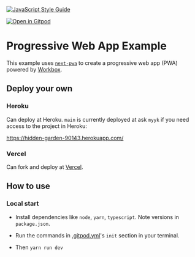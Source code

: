 [![JavaScript Style Guide](https://img.shields.io/badge/code_style-standard-brightgreen.svg)](https://standardjs.com)

[![Open in Gitpod](https://gitpod.io/button/open-in-gitpod.svg)](https://gitpod.io/#https://github.com/self-sg/beneficiary-pwa-nextjs)

# Progressive Web App Example

This example uses [`next-pwa`](https://github.com/shadowwalker/next-pwa) to create a progressive web app (PWA) powered by [Workbox](https://developers.google.com/web/tools/workbox/).

## Deploy your own

### Heroku

Can deploy at Heroku. `main` is currently deployed at ask `myyk` if you need access to the project in Heroku:

https://hidden-garden-90143.herokuapp.com/

### Vercel

Can fork and deploy at [Vercel](https://vercel.com?utm_source=github&utm_medium=readme&utm_campaign=next-example).

## How to use

### Local start

* Install dependencies like `node`, `yarn`, `typescript`. Note versions in `package.json`.

* Run the commands in [.gitpod.yml](.gitpod.yml)'s `init` section in your terminal.

* Then `yarn run dev`
